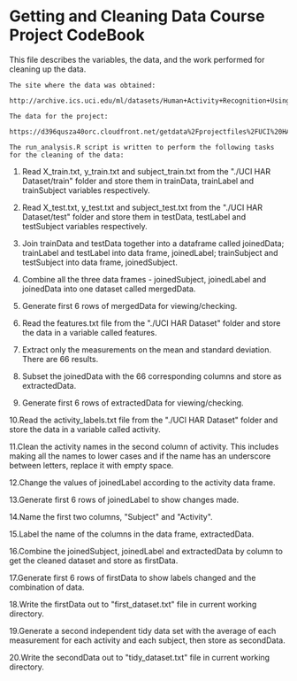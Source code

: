 Getting and Cleaning Data Course Project CodeBook
=================================================

This file describes the variables, the data, and the work performed for cleaning up the data.

    The site where the data was obtained:
  
    http://archive.ics.uci.edu/ml/datasets/Human+Activity+Recognition+Using+Smartphones 

    The data for the project:
    
    https://d396qusza40orc.cloudfront.net/getdata%2Fprojectfiles%2FUCI%20HAR%20Dataset.zip 

    The run_analysis.R script is written to perform the following tasks for the cleaning of the data:
       
1. Read X_train.txt, y_train.txt and subject_train.txt from the "./UCI HAR Dataset/train" folder and store them in
trainData, trainLabel and trainSubject variables respectively.

2. Read X_test.txt, y_test.txt and subject_test.txt from the "./UCI HAR Dataset/test" folder and store them in
testData, testLabel and testSubject variables respectively.

3. Join trainData and testData together into a dataframe called joinedData; trainLabel and testLabel into data frame,
joinedLabel; trainSubject and testSubject into data frame, joinedSubject.
       
4. Combine all the three data frames - joinedSubject, joinedLabel and joinedData into one dataset called mergedData.
 	
5. Generate first 6 rows of mergedData for viewing/checking.
	
6. Read the features.txt file from the "./UCI HAR Dataset" folder and store the data in a variable called features. 
        
7. Extract only the measurements on the mean and standard deviation. There are 66 results. 
        
8. Subset the joinedData with the 66 corresponding columns and store as extractedData.
	
9. Generate first 6 rows of extractedData for viewing/checking.
 
10.Read the activity_labels.txt file from the "./UCI HAR Dataset" folder and store the data in a variable called
activity.
        
11.Clean the activity names in the second column of activity.  This includes making all the names to lower cases and
if the name has an underscore between letters, replace it with empty space.
        
12.Change the values of joinedLabel according to the activity data frame.

13.Generate first 6 rows of joinedLabel to show changes made.

14.Name the first two columns, "Subject" and "Activity". 

15.Label the name of the columns in the data frame, extractedData.

16.Combine the joinedSubject, joinedLabel and extractedData by column to get the cleaned dataset and store as 
firstData. 

17.Generate first 6 rows of firstData to show labels changed and the combination of data.

18.Write the firstData out to "first_dataset.txt" file in current working directory.

19.Generate a second independent tidy data set with the average of each measurement for each activity and each subject, then store as secondData.

20.Write the secondData out to "tidy_dataset.txt" file in current working directory.
